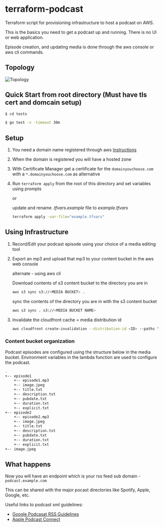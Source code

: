 # terraform-podcast

Terraform script for provisioning infrastructure to host a podcast on AWS.

This is the basics you need to get a podcast up and running. There is no UI or web application.

Episode creation, and updating media is done through the aws console or aws cli commands.

## Topology

![Topology](https://raw.githubusercontent.com/goehlemichael/terraform-podcast/master/podcast.jpeg)

## Quick Start from root directory (Must have tls cert and domcain setup)

```bash
$ cd tests
```
```bash
$ go test -v -timeout 30m
```

## Setup

1) You need a domain name registered through aws [Instructions](https://docs.aws.amazon.com/Route53/latest/DeveloperGuide/domain-register.html)
2) When the domain is registered you will have a hosted zone
3) With Certificate Manager get a certificate for the `domainyouchoose.com` with a `*.domainyouchoose.com` as alternative
4) Run `terraform apply` from the root of this directory and set variables using prompts

   or

   update and rename _.tfvars.example_ file to _example.tfvars_

   ```bash
   terraform apply -var-file="example.tfvars"
   ```

## Using Infrastructure

1) Record/Edit your podcast episode using your choice of a media editing tool
2) Export an mp3 and upload that mp3 to your content bucket in the aws web console

   alternate - using aws cli

   Download contents of s3 content bucket to the directory you are in

   ```bash
   aws s3 sync s3://<MEDIA BUCKET> .
   ```

   sync the contents of the directory you are in with the s3 content bucket

   ```bash
   aws s3 sync . s3://<MEDIA BUCKET NAME>
   ```

3) Invalidate the cloudfront cache <ID> = media distribution id

   ```bash
   aws cloudfront create-invalidation --distribution-id <ID> --paths "/podcast.xml"
   ```

### Content bucket organization

Podcast episodes are configured using the structure below in the media bucket. Environment variables in the lambda function
are used to configure the podcast.

```bash
.
+-- episode1
    +-- episode1.mp3
    +-- image.jpeg
    +-- title.txt
    +-- description.txt
    +-- pubdate.txt
    +-- duration.txt
    +-- explicit.txt
+-- episode2
    +-- episode2.mp3
    +-- image.jpeg
    +-- title.txt
    +-- description.txt
    +-- pubdate.txt
    +-- duration.txt
    +-- explicit.txt
+-- image.jpeg
```

## What happens

Now you will have an endpoint which is your rss feed sub domain - `podcast.example.com`

This can be shared with the major pocast directories like Spotify, Apple, Google, etc.

Useful links to podcast xml guidelines:

- [Google Podcasat RSS Guidelines](https://developers.google.com/search/docs/guides/podcast-guidelines)
- [Apple Podcast Connect](https://help.apple.com/itc/podcasts_connect/#/itcc0e1eaa94)
